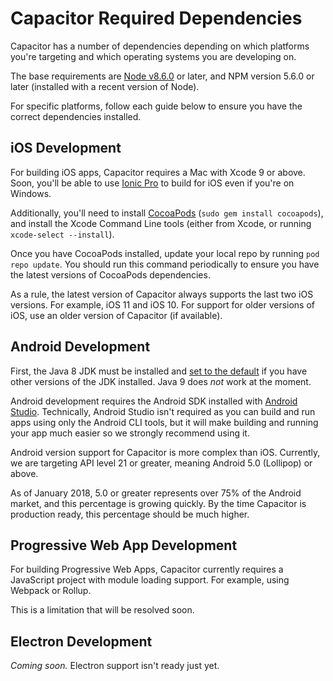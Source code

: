# Capacitor Required Dependencies

Capacitor has a number of dependencies depending on which platforms you're targeting and which operating systems you are developing on.

The base requirements are [Node v8.6.0](https://nodejs.org) or later, and NPM version 5.6.0 or later (installed with a recent version of Node).

For specific platforms, follow each guide below to ensure you have the correct dependencies installed.

## iOS Development

For building iOS apps, Capacitor requires a Mac with Xcode 9 or above. Soon, you'll be able to use [Ionic Pro](http://ionicframework.com/pro) to build for iOS even if you're on Windows.

Additionally, you'll need to install [CocoaPods](https://cocoapods.org/) (`sudo gem install cocoapods`), and install the Xcode Command Line tools (either from Xcode, or running `xcode-select --install`).

Once you have CocoaPods installed, update your local repo by running `pod repo update`. You should run this command periodically to ensure you have the latest versions of CocoaPods dependencies.

As a rule, the latest version of Capacitor always supports the last two iOS versions. For example, iOS 11 and iOS 10. For support for older versions of iOS, use an older version of Capacitor (if available).

## Android Development

First, the Java 8 JDK must be installed and [set to the default](https://stackoverflow.com/a/24657630/32140) if you have other versions of the JDK installed. Java 9 does _not_ work at the moment.

Android development requires the Android SDK installed with [Android Studio](https://developer.android.com/studio/index.html). Technically, Android Studio isn't required as you can build and run apps using only the Android CLI tools, but it will make building and running your app much easier so we strongly recommend using it.

Android version support for Capacitor is more complex than iOS. Currently, we are targeting API level 21 or greater, meaning Android 5.0 (Lollipop) or above.

As of January 2018, 5.0 or greater represents over 75% of the Android market, and this percentage is growing quickly. By the time Capacitor is production ready, this percentage should be much higher.

## Progressive Web App Development

For building Progressive Web Apps, Capacitor currently requires a JavaScript project with module loading support. For example, using Webpack or Rollup.

This is a limitation that will be resolved soon.

## Electron Development

*Coming soon.* Electron support isn't ready just yet.